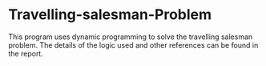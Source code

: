 # Travelling-salesman-Problem


This program uses dynamic programming to solve the travelling salesman problem.
The details of the logic used and other references can be found in the report.
